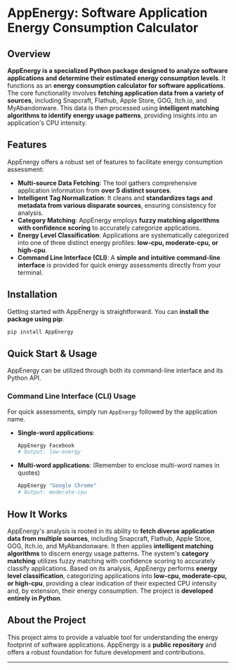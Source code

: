 # AppEnergy: Software Application Energy Consumption Calculator

## Overview

**AppEnergy is a specialized Python package designed to analyze software applications and determine their estimated energy consumption levels**. It functions as an **energy consumption calculator for software applications**. The core functionality involves **fetching application data from a variety of sources**, including Snapcraft, Flathub, Apple Store, GOG, Itch.io, and MyAbandonware. This data is then processed using **intelligent matching algorithms to identify energy usage patterns**, providing insights into an application's CPU intensity.

## Features

AppEnergy offers a robust set of features to facilitate energy consumption assessment:

*   **Multi-source Data Fetching**: The tool gathers comprehensive application information from **over 5 distinct sources**.
*   **Intelligent Tag Normalization**: It cleans and **standardizes tags and metadata from various disparate sources**, ensuring consistency for analysis.
*   **Category Matching**: AppEnergy employs **fuzzy matching algorithms with confidence scoring** to accurately categorize applications.
*   **Energy Level Classification**: Applications are systematically categorized into one of three distinct energy profiles: **low-cpu, moderate-cpu, or high-cpu**.
*   **Command Line Interface (CLI)**: A **simple and intuitive command-line interface** is provided for quick energy assessments directly from your terminal.
<!--- *   **Python API**: For developers and integrators, AppEnergy offers a **programmatic Python API**, allowing seamless integration into other projects and workflows. --->

## Installation

Getting started with AppEnergy is straightforward. You can **install the package using pip**:

```bash
pip install AppEnergy
```

## Quick Start & Usage

AppEnergy can be utilized through both its command-line interface and its Python API.

### Command Line Interface (CLI) Usage

For quick assessments, simply run `AppEnergy` followed by the application name.

*   **Single-word applications**:
    ```bash
    AppEnergy Facebook
    # Output: low-energy
    ```
*   **Multi-word applications**:
    (Remember to enclose multi-word names in quotes)
    ```bash
    AppEnergy "Google Chrome"
    # Output: moderate-cpu
    ```
<!---
### Python API Usage

For programmatic integration into your Python projects, use the `calculate_energy_consumption` function:

```python
from energyscan import calculate_energy_consumption

# Calculate energy level for a specific application
energy_level = calculate_energy_consumption("Chrome")

# Print the result
print(energy_level)
```
--->
## How It Works

AppEnergy's analysis is rooted in its ability to **fetch diverse application data from multiple sources**, including Snapcraft, Flathub, Apple Store, GOG, Itch.io, and MyAbandonware. It then applies **intelligent matching algorithms** to discern energy usage patterns. The system's **category matching** utilizes fuzzy matching with confidence scoring to accurately classify applications. Based on its analysis, AppEnergy performs **energy level classification**, categorizing applications into **low-cpu, moderate-cpu, or high-cpu**, providing a clear indication of their expected CPU intensity and, by extension, their energy consumption. The project is **developed entirely in Python**.

## About the Project

This project aims to provide a valuable tool for understanding the energy footprint of software applications. AppEnergy is a **public repository** and offers a robust foundation for future development and contributions.

***
